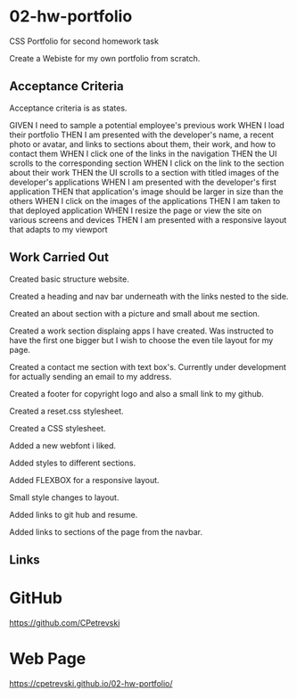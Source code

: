 # 02-hw-portfolio #
CSS Portfolio for second homework task

Create a Webiste for my own portfolio from scratch.

## Acceptance Criteria ##

Acceptance criteria is as states.

GIVEN I need to sample a potential employee's previous work
WHEN I load their portfolio
THEN I am presented with the developer's name, a recent photo or avatar, and links to sections about them, their work, and how to contact them
WHEN I click one of the links in the navigation
THEN the UI scrolls to the corresponding section
WHEN I click on the link to the section about their work
THEN the UI scrolls to a section with titled images of the developer's applications
WHEN I am presented with the developer's first application
THEN that application's image should be larger in size than the others
WHEN I click on the images of the applications
THEN I am taken to that deployed application
WHEN I resize the page or view the site on various screens and devices
THEN I am presented with a responsive layout that adapts to my viewport

## Work Carried Out ##

Created basic structure website.

Created a heading and nav bar underneath with the links nested to the side.

Created an about section with a picture and small about me section.

Created a work section displaing apps I have created. Was instructed to have the first one bigger but I wish to choose the even tile layout for my page.

Created a contact me section with text box's. Currently under development for actually sending an email to my address.

Created a footer for copyright logo and also a small link to my github.

Created a reset.css stylesheet.

Created a CSS stylesheet.

Added a new webfont i liked.

Added styles to different sections.

Added FLEXBOX for a responsive layout.

Small style changes to layout.

Added links to git hub and resume.

Added links to sections of the page from the navbar.

## Links ##

# GitHub #

https://github.com/CPetrevski

# Web Page #

https://cpetrevski.github.io/02-hw-portfolio/


